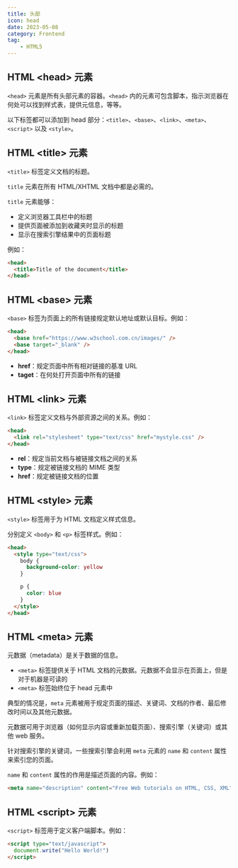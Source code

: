```yaml
---
title: 头部
icon: head
date: 2023-05-08
category: Frontend
tag:
    - HTML5
---
```


## HTML \<head> 元素

`<head>` 元素是所有头部元素的容器。`<head>` 内的元素可包含脚本，指示浏览器在何处可以找到样式表，提供元信息，等等。

以下标签都可以添加到 head 部分：`<title>`、`<base>`、`<link>`、`<meta>`、`<script>` 以及 `<style>`。

## HTML \<title> 元素

`<title>` 标签定义文档的标题。

`title` 元素在所有 HTML/XHTML 文档中都是必需的。

`title` 元素能够：

- 定义浏览器工具栏中的标题
- 提供页面被添加到收藏夹时显示的标题
- 显示在搜索引擎结果中的页面标题

例如：

```html
<head>
  <title>Title of the document</title>
</head>
```

## HTML \<base> 元素

`<base>` 标签为页面上的所有链接规定默认地址或默认目标。例如：

```html
<head>
  <base href="https://www.w3school.com.cn/images/" />
  <base target="_blank" />
</head>
```

- **href**：规定页面中所有相对链接的基准 URL
- **taget**：在何处打开页面中所有的链接

## HTML \<link> 元素

`<link>` 标签定义文档与外部资源之间的关系。例如：

```html
<head>
  <link rel="stylesheet" type="text/css" href="mystyle.css" />
</head>
```

- **rel**：规定当前文档与被链接文档之间的关系
- **type**：规定被链接文档的 MIME 类型
- **href**：规定被链接文档的位置

## HTML \<style> 元素

`<style>` 标签用于为 HTML 文档定义样式信息。

分别定义 `<body>` 和 `<p>` 标签样式。例如：

```html
<head>
  <style type="text/css">
    body {
      background-color: yellow
    }

    p {
      color: blue
    }
  </style>
</head>
```

## HTML \<meta> 元素

元数据（metadata）是关于数据的信息。

- `<meta>` 标签提供关于 HTML 文档的元数据。元数据不会显示在页面上，但是对于机器是可读的
- `<meta>` 标签始终位于 head 元素中

典型的情况是，`meta` 元素被用于规定页面的描述、关键词、文档的作者、最后修改时间以及其他元数据。

元数据可用于浏览器（如何显示内容或重新加载页面）、搜索引擎（关键词）或其他 web 服务。

针对搜索引擎的关键词，一些搜索引擎会利用 `meta` 元素的 `name` 和 `content` 属性来索引您的页面。

`name` 和 `content` 属性的作用是描述页面的内容。例如：

```html
<meta name="description" content="Free Web tutorials on HTML, CSS, XML" />
```

## HTML \<script> 元素

`<script>` 标签用于定义客户端脚本。例如：

```html
<script type="text/javascript">
  document.write("Hello World!")
</script>
```
